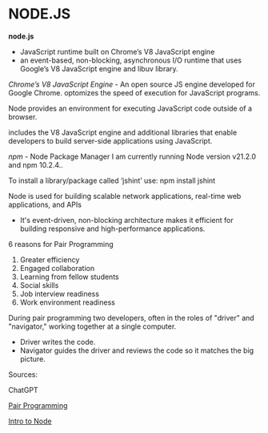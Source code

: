 # NODE.JS

**node.js**

- JavaScript runtime built on Chrome’s V8 JavaScript engine
- an event-based, non-blocking, asynchronous I/O runtime that uses Google’s V8 JavaScript engine and libuv library.

*Chrome’s V8 JavaScript Engine* - An open source JS engine developed for Google Chrome. optomizes the speed of execution for JavaScript programs.

Node provides an environment for executing JavaScript code outside of a browser.

includes the V8 JavaScript engine and additional libraries that enable developers to build server-side applications using JavaScript.

*npm* - Node Package Manager
I am currently running Node version v21.2.0 and npm  10.2.4..


To install a library/package called ‘jshint’ use: npm install jshint

Node is used for building scalable network applications, real-time web applications, and APIs 

- It's event-driven, non-blocking architecture makes it efficient for building responsive and high-performance applications.

 6 reasons for Pair Programming

1. Greater efficiency
2. Engaged collaboration
3. Learning from fellow students
4. Social skills
5. Job interview readiness
6. Work environment readiness

During pair programming two developers, often in the roles of "driver" and "navigator," working together at a single computer.

- Driver writes the code.
- Navigator guides the driver and reviews the code so it matches the big picture.

Sources:

ChatGPT 

[Pair Programming](https://www.codefellows.org/blog/6-reasons-for-pair-programming/)

[Intro to Node](https://www.sitepoint.com/an-introduction-to-node-js/)